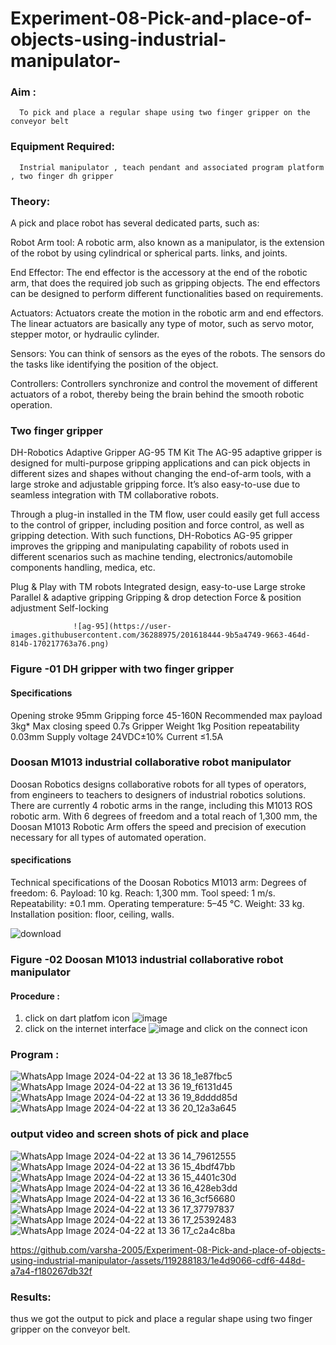 # Experiment-08-Pick-and-place-of-objects-using-industrial-manipulator-

### Aim :
      To pick and place a regular shape using two finger gripper on the conveyor belt 
### Equipment Required: 
      Instrial manipulator , teach pendant and associated program platform , two finger dh gripper 
      
### Theory: 

A pick and place robot has several dedicated parts, such as:

Robot Arm tool: A robotic arm, also known as a manipulator, is the extension of the robot by using cylindrical or spherical parts. links, and joints.

End Effector: The end effector is the accessory at the end of the robotic arm, that does the required job such as gripping objects. The end effectors can be designed to perform different functionalities based on requirements.

Actuators: Actuators create the motion in the robotic arm and end effectors. The linear actuators are basically any type of motor, such as servo motor, stepper motor, or hydraulic cylinder.

Sensors: You can think of sensors as the eyes of the robots. The sensors do the tasks like identifying the position of the object.

Controllers: Controllers synchronize and control the movement of different actuators of a robot, thereby being the brain behind the smooth robotic operation.


### Two finger gripper 

DH-Robotics
Adaptive Gripper AG-95 TM Kit
The AG-95 adaptive gripper is designed for multi-purpose gripping applications and can pick objects in different sizes and shapes without changing the end-of-arm tools, with a large stroke and adjustable gripping force. It’s also easy-to-use due to seamless integration with TM collaborative robots.

Through a plug-in installed in the TM flow, user could easily get full access to the control of gripper, including position and force control, as well as gripping detection. With such functions, DH-Robotics AG-95 gripper improves the gripping and manipulating capability of robots used in different scenarios such as machine tending, electronics/automobile components handling, medica, etc.

Plug & Play with TM robots
Integrated design, easy-to-use
Large stroke
Parallel & adaptive gripping
Gripping & drop detection
Force & position adjustment
Self-locking

                  ![ag-95](https://user-images.githubusercontent.com/36288975/201618444-9b5a4749-9663-464d-814b-170217763a76.png)
### Figure -01 DH gripper with two finger gripper 

#### Specifications

Opening stroke	95mm
Gripping force 	45-160N
Recommended max payload	3kg*
Max closing speed	0.7s
Gripper Weight	1kg
Position repeatability	0.03mm
Supply voltage	24VDC±10%
Current	≤1.5A



### Doosan M1013 industrial collaborative robot manipulator 
Doosan Robotics designs collaborative robots for all types of operators, from engineers to teachers to designers of industrial robotics solutions. There are currently 4 robotic arms in the range, including this M1013 ROS robotic arm. With 6 degrees of freedom and a total reach of 1,300 mm, the Doosan M1013 Robotic Arm offers the speed and precision of execution necessary for all types of automated operation.

#### specifications 
Technical specifications of the Doosan Robotics M1013 arm:
Degrees of freedom: 6.
Payload: 10 kg.
Reach: 1,300 mm.
Tool speed: 1 m/s.
Repeatability: ±0.1 mm.
Operating temperature: 5–45 °C.
Weight: 33 kg.
Installation position: floor, ceiling, walls.



![download](https://user-images.githubusercontent.com/36288975/201624230-89cc83ff-cecd-49ea-84c6-c67066e9d157.jpg)

### Figure -02 Doosan M1013 industrial collaborative robot manipulator 

#### Procedure : 

1. click on dart platfom icon ![image](https://user-images.githubusercontent.com/36288975/201621038-f1248586-5c20-40fd-8a74-68c7d8b44939.png)
2. click on the internet interface 
![image](https://user-images.githubusercontent.com/36288975/201621235-3b8b46a9-3c19-4207-9ea2-6a7954eb6135.png)
and click on the connect icon 

### Program :


![WhatsApp Image 2024-04-22 at 13 36 18_1e87fbc5](https://github.com/varsha-2005/Experiment-08-Pick-and-place-of-objects-using-industrial-manipulator-/assets/119288183/68e390fd-8b0b-4e92-897a-5cc233a9f6e3)
![WhatsApp Image 2024-04-22 at 13 36 19_f6131d45](https://github.com/varsha-2005/Experiment-08-Pick-and-place-of-objects-using-industrial-manipulator-/assets/119288183/69808922-ceca-4558-b1a2-b5aafe6ac10b)
![WhatsApp Image 2024-04-22 at 13 36 19_8dddd85d](https://github.com/varsha-2005/Experiment-08-Pick-and-place-of-objects-using-industrial-manipulator-/assets/119288183/d409b115-772f-4cc5-8c07-83aa9ffaae64)
![WhatsApp Image 2024-04-22 at 13 36 20_12a3a645](https://github.com/varsha-2005/Experiment-08-Pick-and-place-of-objects-using-industrial-manipulator-/assets/119288183/8d0d5f92-6509-4b4a-9e7b-a709a90852bb)



### output video and screen shots of pick and place 


![WhatsApp Image 2024-04-22 at 13 36 14_79612555](https://github.com/varsha-2005/Experiment-08-Pick-and-place-of-objects-using-industrial-manipulator-/assets/119288183/6c6bf0c0-f483-46e6-ab09-1cc53386a75a)
![WhatsApp Image 2024-04-22 at 13 36 15_4bdf47bb](https://github.com/varsha-2005/Experiment-08-Pick-and-place-of-objects-using-industrial-manipulator-/assets/119288183/c480b2e3-573b-401e-91ef-70e450248f17)
![WhatsApp Image 2024-04-22 at 13 36 15_4401c30d](https://github.com/varsha-2005/Experiment-08-Pick-and-place-of-objects-using-industrial-manipulator-/assets/119288183/7463294b-0fd2-45e5-b50c-73ca843c0ef9)
![WhatsApp Image 2024-04-22 at 13 36 16_428eb3dd](https://github.com/varsha-2005/Experiment-08-Pick-and-place-of-objects-using-industrial-manipulator-/assets/119288183/a1710de6-a3b7-40b4-b3e5-9cdd114fcafb)
![WhatsApp Image 2024-04-22 at 13 36 16_3cf56680](https://github.com/varsha-2005/Experiment-08-Pick-and-place-of-objects-using-industrial-manipulator-/assets/119288183/073c6321-49ff-45bf-a3da-2b84532fa5c3)
![WhatsApp Image 2024-04-22 at 13 36 17_37797837](https://github.com/varsha-2005/Experiment-08-Pick-and-place-of-objects-using-industrial-manipulator-/assets/119288183/e1b7cff8-fade-4801-828d-ddf664cdb733)
![WhatsApp Image 2024-04-22 at 13 36 17_25392483](https://github.com/varsha-2005/Experiment-08-Pick-and-place-of-objects-using-industrial-manipulator-/assets/119288183/f15ac9c0-9239-4ee3-b966-3553dee0d955)
![WhatsApp Image 2024-04-22 at 13 36 17_c2a4c8ba](https://github.com/varsha-2005/Experiment-08-Pick-and-place-of-objects-using-industrial-manipulator-/assets/119288183/41a19bbe-75dd-4238-91a8-fb70d7cd7e2d)



https://github.com/varsha-2005/Experiment-08-Pick-and-place-of-objects-using-industrial-manipulator-/assets/119288183/1e4d9066-cdf6-448d-a7a4-f180267db32f











### Results: 

thus we got the output to pick and place a regular shape using two finger gripper on the conveyor belt. 




